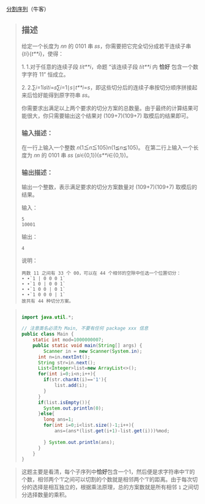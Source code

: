 [分割序列](https://www.nowcoder.com/practice/f49a64748c2344c1be65f9be417a495a?tpId=386&tags=&title=&difficulty=0&judgeStatus=0&rp=0&sourceUrl=%2Fexam%2Foj)（牛客）

> ## 描述
>
> 给定一个长度为 𝑛*n* 的 0101 串 𝑠*s*，你需要把它完全切分成若干连续子串 {𝑡𝑖}{*t**i*}，使得：
>
> 1. 1.​对于任意的连续子段 𝑡𝑖*t**i*​，命题 “该连续子段 𝑡𝑖*t**i*​ 内 **恰好** 包含一个数字字符 11” 恒成立。
>
> 2. 2.​ ∑𝑖=1∣𝑠∣𝑡𝑖=𝑠∑*i*=1∣*s*∣​*t**i*​=*s*，即这些切分后的连续子串按切分顺序拼接起来后恰好能得到原字符串 𝑠*s*。
>
> 
>
> 你需要求出满足以上两个要求的切分方案的总数量。由于最终的计算结果可能很大，你只需要输出这个结果对 (109+7)(109+7) 取模后的结果即可。
>
> ### 输入描述：
>
> 在一行上输入一个整数 𝑛(1≦𝑛≦105)*n*(1≦*n*≦105)。
> 在第二行上输入一个长度为 𝑛*n* 的 0101 串 𝑠*s* (𝑠𝑖∈{0,1})(*s**i*​∈{0,1})。
>
> ### 输出描述：
>
> 输出一个整数，表示满足要求的切分方案数量对 (109+7)(109+7) 取模后的结果。
>
> 输入：
>
> ```
> 5
> 10001
> ```
>
> 输出：
>
> ```
> 4
> ```
>
> 说明：
>
> ```
> 两数 11 之间有 33 个 00，可以在 44 个相邻的空隙中任选一个位置切分：
> ∙ ∙`1 | 0 0 0 1`
> ∙ ∙`1 0 | 0 0 1`
> ∙ ∙`1 0 0 | 0 1`
> ∙ ∙`1 0 0 0 | 1`
> 故共有 44 种切分方案。
> ```

> ```java
> 
> import java.util.*;
> 
> // 注意类名必须为 Main, 不要有任何 package xxx 信息
> public class Main {
>     static int mod=1000000007;
>     public static void main(String[] args) {
>         Scanner in = new Scanner(System.in);
>       int n=in.nextInt();
>       String str=in.next();
>       List<Integer>list=new ArrayList<>();
>       for(int i=0;i<n;i++){
>         if(str.charAt(i)=='1'){
>             list.add(i);
>         }
>       }
>       if(list.isEmpty()){
>         System.out.println(0);
>       }else{
>         long ans=1;
>         for(int i=0;i<list.size()-1;i++){
>             ans=(ans*(list.get(i+1)-list.get(i)))%mod;
>            
>         } System.out.println(ans);
>       }
>     }
> }
> 
> ```

> 这题主要是看清，每个子序列中**恰好**包含一个1，然后便是求字符串中‘1’的个数，相邻两个‘1’之间可以切割的个数就是相邻两个‘1’的距离。由于每次切分的选择是相互独立的，根据乘法原理，总的方案数就是所有相邻 `1` 之间切分选择数量的乘积。
